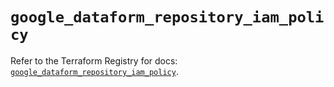 # `google_dataform_repository_iam_policy`

Refer to the Terraform Registry for docs: [`google_dataform_repository_iam_policy`](https://registry.terraform.io/providers/hashicorp/google-beta/6.32.0/docs/resources/google_dataform_repository_iam_policy).

